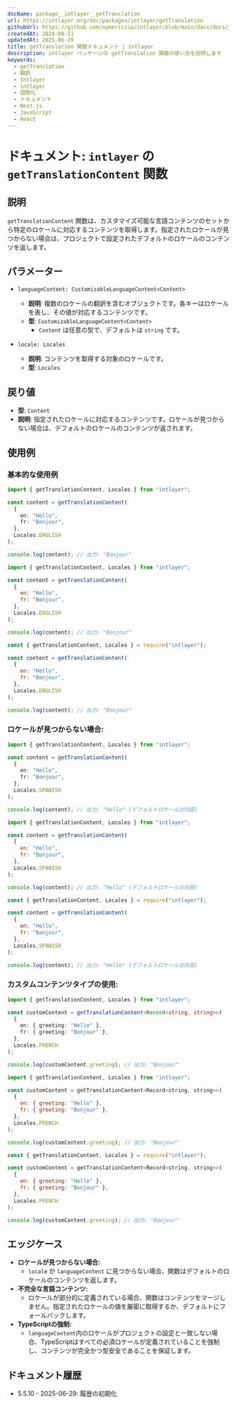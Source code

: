 ```yaml
---
docName: package__intlayer__getTranslation
url: https://intlayer.org/doc/packages/intlayer/getTranslation
githubUrl: https://github.com/aymericzip/intlayer/blob/main/docs/docs/ja/packages/intlayer/getTranslation.md
createdAt: 2024-08-11
updatedAt: 2025-06-29
title: getTranslation 関数ドキュメント | intlayer
description: intlayer パッケージの getTranslation 関数の使い方を説明します
keywords:
  - getTranslation
  - 翻訳
  - Intlayer
  - intlayer
  - 国際化
  - ドキュメント
  - Next.js
  - JavaScript
  - React
---
```


# ドキュメント: `intlayer` の `getTranslationContent` 関数

## 説明

`getTranslationContent` 関数は、カスタマイズ可能な言語コンテンツのセットから特定のロケールに対応するコンテンツを取得します。指定されたロケールが見つからない場合は、プロジェクトで設定されたデフォルトのロケールのコンテンツを返します。

## パラメーター

- `languageContent: CustomizableLanguageContent<Content>`

  - **説明**: 複数のロケールの翻訳を含むオブジェクトです。各キーはロケールを表し、その値が対応するコンテンツです。
  - **型**: `CustomizableLanguageContent<Content>`
    - `Content` は任意の型で、デフォルトは `string` です。

- `locale: Locales`

  - **説明**: コンテンツを取得する対象のロケールです。
  - **型**: `Locales`

## 戻り値

- **型**: `Content`
- **説明**: 指定されたロケールに対応するコンテンツです。ロケールが見つからない場合は、デフォルトのロケールのコンテンツが返されます。

## 使用例

### 基本的な使用例

```typescript codeFormat="typescript"
import { getTranslationContent, Locales } from "intlayer";

const content = getTranslationContent(
  {
    en: "Hello",
    fr: "Bonjour",
  },
  Locales.ENGLISH
);

console.log(content); // 出力: "Bonjour"
```

```javascript codeFormat="esm"
import { getTranslationContent, Locales } from "intlayer";

const content = getTranslationContent(
  {
    en: "Hello",
    fr: "Bonjour",
  },
  Locales.ENGLISH
);

console.log(content); // 出力: "Bonjour"
```

```javascript codeFormat="commonjs"
const { getTranslationContent, Locales } = require("intlayer");

const content = getTranslationContent(
  {
    en: "Hello",
    fr: "Bonjour",
  },
  Locales.ENGLISH
);

console.log(content); // 出力: "Bonjour"
```

### ロケールが見つからない場合:

```typescript codeFormat="typescript"
import { getTranslationContent, Locales } from "intlayer";

const content = getTranslationContent(
  {
    en: "Hello",
    fr: "Bonjour",
  },
  Locales.SPANISH
);

console.log(content); // 出力: "Hello" (デフォルトロケールの内容)
```

```javascript codeFormat="esm"
import { getTranslationContent, Locales } from "intlayer";

const content = getTranslationContent(
  {
    en: "Hello",
    fr: "Bonjour",
  },
  Locales.SPANISH
);

console.log(content); // 出力: "Hello" (デフォルトロケールの内容)
```

```javascript codeFormat="commonjs"
const { getTranslationContent, Locales } = require("intlayer");

const content = getTranslationContent(
  {
    en: "Hello",
    fr: "Bonjour",
  },
  Locales.SPANISH
);

console.log(content); // 出力: "Hello" (デフォルトロケールの内容)
```

### カスタムコンテンツタイプの使用:

```typescript codeFormat="typescript"
import { getTranslationContent, Locales } from "intlayer";

const customContent = getTranslationContent<Record<string, string>>(
  {
    en: { greeting: "Hello" },
    fr: { greeting: "Bonjour" },
  },
  Locales.FRENCH
);

console.log(customContent.greeting); // 出力: "Bonjour"
```

```javascript codeFormat="esm"
import { getTranslationContent, Locales } from "intlayer";

const customContent = getTranslationContent<Record<string, string>>(
  {
    en: { greeting: "Hello" },
    fr: { greeting: "Bonjour" },
  },
  Locales.FRENCH
);

console.log(customContent.greeting); // 出力: "Bonjour"
```

```javascript codeFormat="commonjs"
const { getTranslationContent, Locales } = require("intlayer");

const customContent = getTranslationContent<Record<string, string>>(
  {
    en: { greeting: "Hello" },
    fr: { greeting: "Bonjour" },
  },
  Locales.FRENCH
);

console.log(customContent.greeting); // 出力: "Bonjour"
```

## エッジケース

- **ロケールが見つからない場合:**
  - `locale` が `languageContent` に見つからない場合、関数はデフォルトのロケールのコンテンツを返します。
- **不完全な言語コンテンツ:**
  - ロケールが部分的に定義されている場合、関数はコンテンツをマージしません。指定されたロケールの値を厳密に取得するか、デフォルトにフォールバックします。
- **TypeScriptの強制:**
  - `languageContent`内のロケールがプロジェクトの設定と一致しない場合、TypeScriptはすべての必須ロケールが定義されていることを強制し、コンテンツが完全かつ型安全であることを保証します。

## ドキュメント履歴

- 5.5.10 - 2025-06-29: 履歴の初期化

